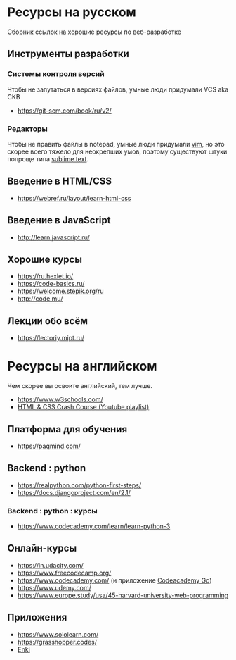 # Ресурсы на русском
Сборник ссылок на хорошие ресурсы по веб-разработке

## Инструменты разработки

### Системы контроля версий
Чтобы не запутаться в версиях файлов, умные люди придумали VCS aka СКВ
- https://git-scm.com/book/ru/v2/

### Редакторы
Чтобы не править файлы в notepad, умные люди придумали [vim](https://www.vim.org/), но это скорее всего тяжело для неокрепших умов, поэтому существуют штуки попроще типа [sublime text](https://www.sublimetext.com/).

## Введение в HTML/CSS
- https://webref.ru/layout/learn-html-css

## Введение в JavaScript
- http://learn.javascript.ru/

## Хорошие курсы
- https://ru.hexlet.io/
- https://code-basics.ru/
- https://welcome.stepik.org/ru
- http://code.mu/

## Лекции обо всём
- https://lectoriy.mipt.ru/

# Ресурсы на английском
Чем скорее вы освоите английский, тем лучше.
- https://www.w3schools.com/
- [HTML & CSS Crash Course (Youtube playlist)](https://www.youtube.com/playlist?reload=9&list=PLillGF-RfqbZTASqIqdvm1R5mLrQq79CU)

## Платформа для обучения
- https://paqmind.com/

## Backend : python
- https://realpython.com/python-first-steps/
- https://docs.djangoproject.com/en/2.1/

### Backend : python : курсы
- https://www.codecademy.com/learn/learn-python-3

## Онлайн-курсы
- https://in.udacity.com/
- https://www.freecodecamp.org/
- https://www.codecademy.com/ (и приложение [Codeacademy Go](https://news.codecademy.com/codecademy-go-faq/))
- https://www.udemy.com/
- https://www.europe.study/usa/45-harvard-university-web-programming

## Приложения
- https://www.sololearn.com/
- https://grasshopper.codes/
- [Enki](https://play.google.com/store/apps/details?id=com.enki.insights&hl=ru)
